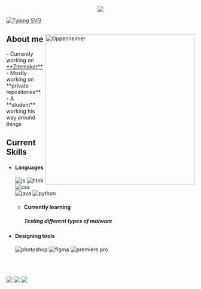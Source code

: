 <p align = center ><img src="https://i.imgur.com/jUhpTlm.png"> </p>

[![Typing SVG](https://readme-typing-svg.demolab.com?font=Instrument+Sans&pause=1000&width=435&lines=venezuelan+trillionaire)](https://git.io/typing-svg)
<div>

<img align="right" width="400" alt="Oppenheimer" src="https://i.imgur.com/PDSlpKu.png"/>
<h2> About me </h2>
- Currently working on <a href="https://zitemaker.tebex.io">**Zitemaker**</a>
- Mostly working on **private repositories**
- A **student** working his way around things
  
<h2> Current Skills </h2>
  
- <h4> Languages </h4>
  <img src = "https://img.shields.io/badge/JavaScript-323330?style=for-the-badge&logo=javascript&logoColor=F7DF1E" alt = "js" />
  <img src = "https://img.shields.io/badge/HTML5-E34F26?style=for-the-badge&logo=html5&logoColor=white" alt = "html" />
  <img src = "https://img.shields.io/badge/CSS3-1572B6?style=for-the-badge&logo=css3&logoColor=white" alt = "css" />
  <img src = "https://img.shields.io/badge/java-%23ED8B00.svg?style=for-the-badge&logo=java&logoColor=white" alt = "java" />
  <img src = "https://img.shields.io/badge/python-3670A0?style=for-the-badge&logo=python&logoColor=ffdd54" alt = "python" />
  
  
  - <h4> Currently learning </h5>
    <h5>Testing different types of malware</h5>
  
- <h4> Designing tools </h4>
  <img src = "https://img.shields.io/badge/adobe%20photoshop-%2331A8FF.svg?style=for-the-badge&logo=adobe%20photoshop&logoColor=white" alt = "photoshop" />
  <img src = "https://img.shields.io/badge/figma-%23F24E1E.svg?style=for-the-badge&logo=figma&logoColor=white" alt = "figma" />
  <img src = "https://img.shields.io/badge/Adobe%20Premiere%20Pro-9999FF.svg?style=for-the-badge&logo=Adobe%20Premiere%20Pro&logoColor=white)" alt = "premiere pro" />
  
  </br></br>


<img align="center" src="https://github-readme-stats.vercel.app/api?username=adolfhustler&theme=tokyonight&show_icons=true&hide_border=true&count_private=true">
<img align="center" src="https://github-readme-streak-stats.herokuapp.com/?user=adolfhustler&theme=tokyonight&hide_border=true">
<img align="center" src="https://github-readme-stats.vercel.app/api/top-langs/?username=adolfhustler&theme=tokyonight&show_icons=true&hide_border=true&layout=compact">
 


</div>
